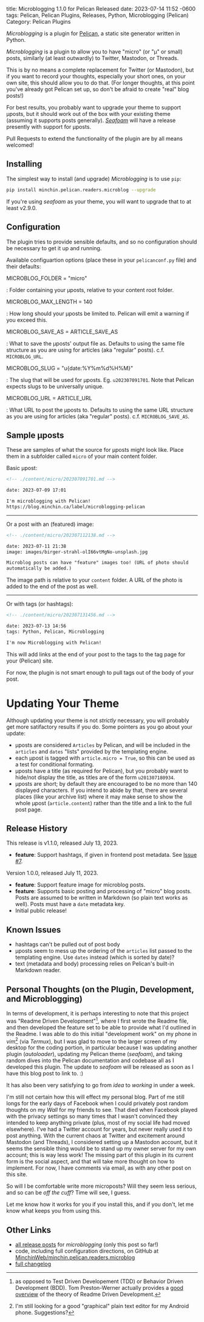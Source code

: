title: Microblogging 1.1.0 for Pelican Released
date: 2023-07-14 11:52 -0600
tags: Pelican, Pelican Plugins, Releases, Python, Microblogging (Pelican)
Category: Pelican Plugins

*Microblogging* is a plugin for [Pelican](http://docs.getpelican.com/),
a static site generator written in Python.

*Microblogging* is a plugin to allow you to have "micro" (or "&micro;" or
small) posts, similarly (at least outwardly) to Twitter, Mastodon, or Threads.
<!-- read more -->

This is by no means a complete replacement for Twitter (or Mastodon), but if
you want to record your thoughts, especially your short ones, on your own site,
this should allow you to do that. (For longer thoughts, at this point you've
already got Pelican set up, so don't be afraid to create "real" blog posts!)

For best results, you probably want to upgrade your theme to support
&micro;posts, but it should work out of the box with your existing theme
(assuming it supports posts generally).
*[Seafoam](http://blog.minchin.ca/label/seafoam/)* will have a release
presently with support for &micro;posts.

Pull Requests to extend the functionality of the plugin are by all means
welcomed!

## Installing

The simplest way to install (and upgrade) *Microblogging* is to use `pip`:

~~~sh
pip install minchin.pelican.readers.microblog --upgrade
~~~

If you're using *seafoam* as your theme, you will want to upgrade that to at
least v2.9.0.


## Configuration

The plugin tries to provide sensible defaults, and so no configuration should
be necessary to get it up and running.

Available configuartion options (place these in your `pelicanconf.py` file) and
their defaults:

MICROBLOG_FOLDER = "micro"

: Folder containing your &micro;posts, relative to your content root folder.

MICROBLOG_MAX_LENGTH = 140

: How long should your &micro;posts be limited to. Pelican will emit a warning
   if you exceed this.

MICROBLOG_SAVE_AS = ARTICLE_SAVE_AS

: What to save the &micro;posts' output file as. Defaults to using the same
   file structure as you are using for articles (aka "regular" posts). c.f.
   `MICROBLOG_URL`.

MICROBLOG_SLUG = "u{date:%Y%m%d%H%M}"

: The slug that will be used for &micro;posts. Eg. `u202307091701`. Note
that Pelican expects slugs to be universally unique.

MICROBLOG_URL = ARTICLE_URL

: What URL to post the &micro;posts to. Defaults to using the same URL
   structure as you are using for articles (aka "regular" posts). c.f.
   `MICROBLOG_SAVE_AS`.


## Sample &micro;posts

These are samples of what the source for &micro;posts might look like. Place
them in a subfolder called `micro` of your main content folder.

Basic &micro;post:

```md
<!-- ./content/micro/202307091701.md -->

date: 2023-07-09 17:01

I'm microblogging with Pelican!
https://blog.minchin.ca/label/microblogging-pelican
```

---

Or a post with an (featured) image:

```md
<!-- ./content/micro/202307112138.md -->

date: 2023-07-11 21:38
image: images/birger-strahl-olI66vtMgNo-unsplash.jpg

Microblog posts can have "feature" images too! (URL of photo should
automatically be added.)
```

The image path is relative to your `content` folder. A URL of the photo is
added to the end of the post as well.

---

Or with tags (or hashtags):

```md
<!-- ./content/micro/202307131456.md -->

date: 2023-07-13 14:56
tags: Python, Pelican, Microblogging

I'm now Microblogging with Pelican!
```

This will add links at the end of your post to the tags to the tag page for
your (Pelican) site.

For now, the plugin is not smart enough to pull tags out of the body of your
post.


# Updating Your Theme

Although updating your theme is not *strictly* necessary, you will probably get
more satifactory results if you do. Some pointers as you go about your update:

- &micro;posts are considered `Articles` by Pelican, and will be included
  in the `articles` and `dates` "lists" provided by the templating engine.
- each &micro;post is tagged with `article.micro = True`, so this can be used
  as a test for conditional formating.
- &micro;posts have a title (as required for Pelican), but you probably want to
  hide/not display the title, as titles are of the form `u201307180934`.
- &micro;posts are short; by default they are encouraged to be no more than 140
  displayed characters. If you intend to abide by that, there are several
  places (like your archive list) where it may make sense to show the whole
  &micro;post (`article.content`) rather than the title and a link to the full
  post page.


## Release History

This release is v1.1.0, released July 13, 2023.

- **feature**: Support hashtags, if given in frontend post metadata. See [Issue
  #7](https://github.com/MinchinWeb/minchin.pelican.readers.microblog/issues/7).

Version 1.0.0, released July 11, 2023.

- **feature**: Support feature image for microblog posts.
- **feature**: Supports basic posting and processing of "micro" blog posts.
  Posts are assumed to be written in Markdown (so plain text works as well).
  Posts must have a `date` metadata key.
- Initial public release!


## Known Issues

- hashtags can't be pulled out of post body
- &micro;posts seem to mess up the ordering of the `articles` list passed to
  the templating engine. Use `dates` instead (which is sorted by date)?
- text (metadata and body) processing relies on Pelican's built-in Markdown
  reader.


## Personal Thoughts (on the Plugin, Development, and Microblogging)

In terms of development, it is perhaps interesting to note that this project
was "Readme Driven Development"[^RDD], where I first wrote the Readme file, and
then developed the feature set to be able to provide what I'd outlined in the
Readme. I was able to do this initial "development work" on my phone in
*vim*[^phone-vim] (via *Termux*), but I was glad to move to the larger screen
of my desktop for the coding portion, in particular because I was updating
another plugin (*autoloader*), updating my Pelican theme (*seafoam*), and
taking random dives into the Pelican documentation and codebase all as I
developed this plugin. The update to *seafoam* will be released as soon as I
have this blog post to link to. :)

It has also been very satisfying to go from *idea* to *working* in under a
week.

I'm still not certain how this will effect my personal blog. Part of me still
longs for the early days of Facebook when I could privately post random
thoughts on my *Wall* for my friends to see. That died when Facebook played
with the privacy settings so many times that I wasn't convinced they intended
to keep anything private (plus, most of my social life had moved elsewhere).
I've had a Twitter account for years, but never really used it to post
anything. With the current chaos at Twitter and excitement around Mastodon (and
Threads), I considered setting up a Mastodon account, but it seems the sensible
thing would be to stand up my owner server for my own account; this is way less
work! The missing part of this plugin in its current form is the social aspect,
and that will take more thought on how to implement. For now, I have comments
via email, as with any other post on this site.

So will I be comfortable write more microposts? Will they seem less serious,
and so can be *off the cuff*? Time will see, I guess.

Let me know how it works for you if you install this, and if you don't, let me
know what keeps you from using this.


## Other Links

- [all release posts]({tag}Microblogging (Pelican)) for *microblogging* (only
  this post so far!)
- code, including full configuration directions, on GitHub at
  [MinchinWeb/minchin.pelican.readers.microblog](https://github.com/MinchinWeb/minchin.pelican.readers.microblog)
- [full changelog](https://github.com/MinchinWeb/minchin.pelican.readers.microblog/blob/master/CHANGELOG.rst)


[^RDD]: as opposed to Test Driven Developement (TDD) or Behavior Driven
    Development (BDD). Tom Preston-Werner actually provides a [good
    overview](https://tom.preston-werner.com/2010/08/23/readme-driven-development.html)
    of the theory of Readme Driven Development.
[^phone-vim]: I'm still looking for a good "graphical" plain text editor for my
    Android phone. Suggestions?
